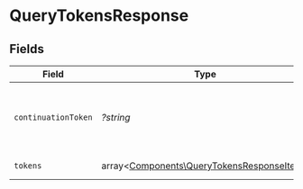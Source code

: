 # QueryTokensResponse


## Fields

| Field                                                                                           | Type                                                                                            | Required                                                                                        | Description                                                                                     |
| ----------------------------------------------------------------------------------------------- | ----------------------------------------------------------------------------------------------- | ----------------------------------------------------------------------------------------------- | ----------------------------------------------------------------------------------------------- |
| `continuationToken`                                                                             | *?string*                                                                                       | :heavy_minus_sign:                                                                              | Token służący do pobrania kolejnej strony wyników. Jeśli jest pusty, to nie ma kolejnych stron. |
| `tokens`                                                                                        | array<[Components\QueryTokensResponseItem](../../Models/Components/QueryTokensResponseItem.md)> | :heavy_check_mark:                                                                              | Lista tokenów uwierzytelniających.                                                              |